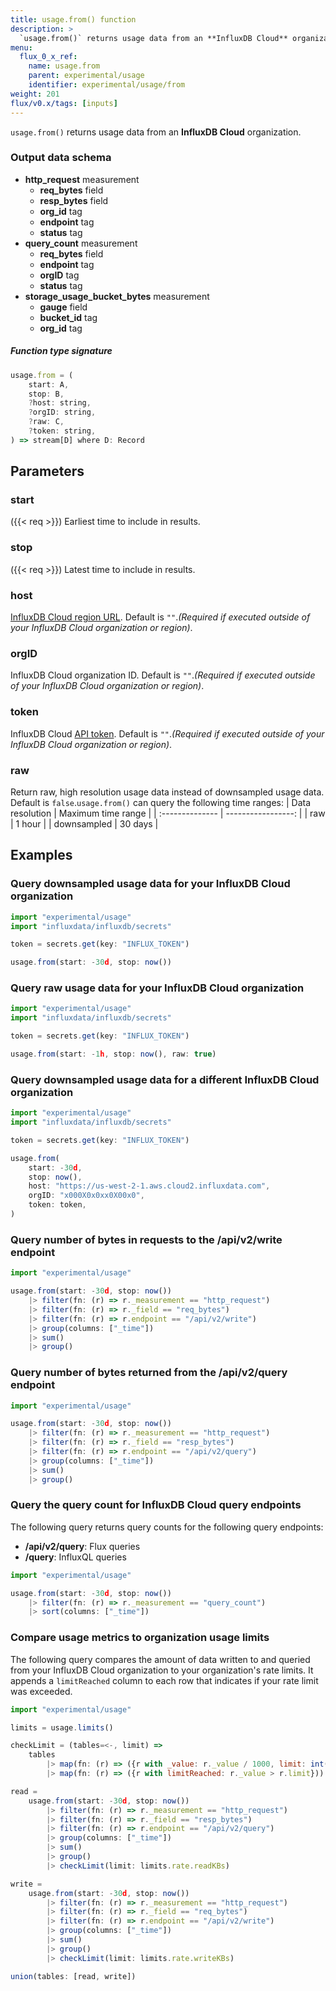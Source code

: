 ```yaml
---
title: usage.from() function
description: >
  `usage.from()` returns usage data from an **InfluxDB Cloud** organization.
menu:
  flux_0_x_ref:
    name: usage.from
    parent: experimental/usage
    identifier: experimental/usage/from
weight: 201
flux/v0.x/tags: [inputs]
---
```


<!------------------------------------------------------------------------------

IMPORTANT: This page was generated from comments in the Flux source code. Any
edits made directly to this page will be overwritten the next time the
documentation is generated. 

To make updates to this documentation, update the function comments above the
function definition in the Flux source code:

https://github.com/influxdata/flux/blob/master/stdlib/experimental/usage/usage.flux#L178-L207

Contributing to Flux: https://github.com/influxdata/flux#contributing
Fluxdoc syntax: https://github.com/influxdata/flux/blob/master/docs/fluxdoc.md

------------------------------------------------------------------------------->

`usage.from()` returns usage data from an **InfluxDB Cloud** organization.

### Output data schema
- **http_request** measurement
  - **req_bytes** field
  - **resp_bytes** field
  - **org_id** tag
  - **endpoint** tag
  - **status** tag
- **query_count** measurement
  - **req_bytes** field
  - **endpoint** tag
  - **orgID** tag
  - **status** tag
- **storage_usage_bucket_bytes** measurement
  - **gauge** field
  - **bucket_id** tag
  - **org_id** tag

##### Function type signature

```js
usage.from = (
    start: A,
    stop: B,
    ?host: string,
    ?orgID: string,
    ?raw: C,
    ?token: string,
) => stream[D] where D: Record
```

## Parameters

### start

({{< req >}})
Earliest time to include in results.

### stop

({{< req >}})
Latest time to include in results.

### host


[InfluxDB Cloud region URL](https://docs.influxdata.com/influxdb/cloud/reference/regions/).
Default is `""`._(Required if executed outside of your InfluxDB Cloud organization or region)_.

### orgID


InfluxDB Cloud organization ID. Default is `""`._(Required if executed outside of your InfluxDB Cloud organization or region)_.

### token


InfluxDB Cloud [API token](https://docs.influxdata.com/influxdb/cloud/security/tokens/).
Default is `""`._(Required if executed outside of your InfluxDB Cloud organization or region)_.

### raw


Return raw, high resolution usage data instead of downsampled usage data.
Default is `false`.`usage.from()` can query the following time ranges:
   | Data resolution | Maximum time range |
  | :-------------- | -----------------: |
  | raw             |             1 hour |
  | downsampled     |            30 days |


## Examples


### Query downsampled usage data for your InfluxDB Cloud organization

```js
import "experimental/usage"
import "influxdata/influxdb/secrets"

token = secrets.get(key: "INFLUX_TOKEN")

usage.from(start: -30d, stop: now())
```


### Query raw usage data for your InfluxDB Cloud organization

```js
import "experimental/usage"
import "influxdata/influxdb/secrets"

token = secrets.get(key: "INFLUX_TOKEN")

usage.from(start: -1h, stop: now(), raw: true)
```


### Query downsampled usage data for a different InfluxDB Cloud organization

```js
import "experimental/usage"
import "influxdata/influxdb/secrets"

token = secrets.get(key: "INFLUX_TOKEN")

usage.from(
    start: -30d,
    stop: now(),
    host: "https://us-west-2-1.aws.cloud2.influxdata.com",
    orgID: "x000X0x0xx0X00x0",
    token: token,
)
```


### Query number of bytes in requests to the /api/v2/write endpoint

```js
import "experimental/usage"

usage.from(start: -30d, stop: now())
    |> filter(fn: (r) => r._measurement == "http_request")
    |> filter(fn: (r) => r._field == "req_bytes")
    |> filter(fn: (r) => r.endpoint == "/api/v2/write")
    |> group(columns: ["_time"])
    |> sum()
    |> group()
```


### Query number of bytes returned from the /api/v2/query endpoint

```js
import "experimental/usage"

usage.from(start: -30d, stop: now())
    |> filter(fn: (r) => r._measurement == "http_request")
    |> filter(fn: (r) => r._field == "resp_bytes")
    |> filter(fn: (r) => r.endpoint == "/api/v2/query")
    |> group(columns: ["_time"])
    |> sum()
    |> group()
```


### Query the query count for InfluxDB Cloud query endpoints

The following query returns query counts for the following query endpoints:

- **/api/v2/query**: Flux queries
- **/query**: InfluxQL queries

```js
import "experimental/usage"

usage.from(start: -30d, stop: now())
    |> filter(fn: (r) => r._measurement == "query_count")
    |> sort(columns: ["_time"])
```


### Compare usage metrics to organization usage limits

The following query compares the amount of data written to and queried from your
InfluxDB Cloud organization to your organization's rate limits.
It appends a `limitReached` column to each row that indicates if your rate
limit was exceeded.

```js
import "experimental/usage"

limits = usage.limits()

checkLimit = (tables=<-, limit) =>
    tables
        |> map(fn: (r) => ({r with _value: r._value / 1000, limit: int(v: limit) * 60 * 5}))
        |> map(fn: (r) => ({r with limitReached: r._value > r.limit}))

read =
    usage.from(start: -30d, stop: now())
        |> filter(fn: (r) => r._measurement == "http_request")
        |> filter(fn: (r) => r._field == "resp_bytes")
        |> filter(fn: (r) => r.endpoint == "/api/v2/query")
        |> group(columns: ["_time"])
        |> sum()
        |> group()
        |> checkLimit(limit: limits.rate.readKBs)

write =
    usage.from(start: -30d, stop: now())
        |> filter(fn: (r) => r._measurement == "http_request")
        |> filter(fn: (r) => r._field == "req_bytes")
        |> filter(fn: (r) => r.endpoint == "/api/v2/write")
        |> group(columns: ["_time"])
        |> sum()
        |> group()
        |> checkLimit(limit: limits.rate.writeKBs)

union(tables: [read, write])
```


